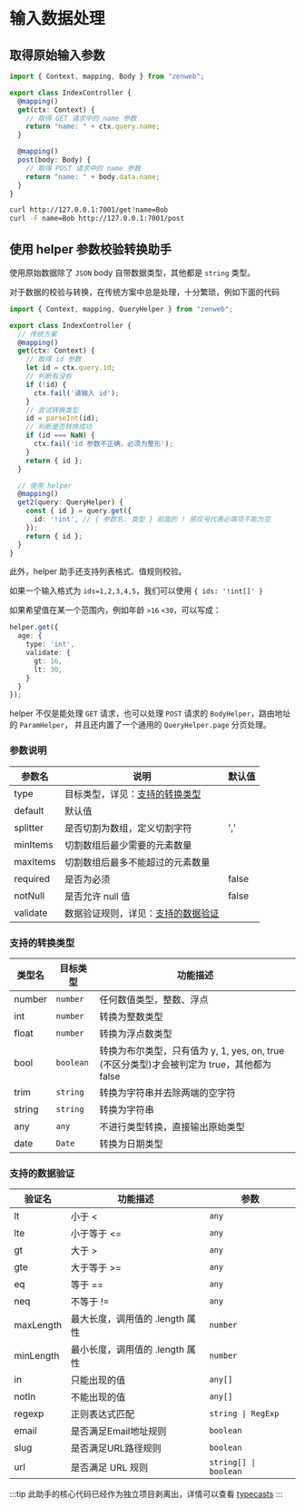 # 输入数据处理

## 取得原始输入参数

```ts title="src/controller/index.ts"
import { Context, mapping, Body } from "zenweb";

export class IndexController {
  @mapping()
  get(ctx: Context) {
    // 取得 GET 请求中的 name 参数
    return "name: " + ctx.query.name;
  }

  @mapping()
  post(body: Body) {
    // 取得 POST 请求中的 name 参数
    return "name: " + body.data.name;
  }
}
```

```bash
curl http://127.0.0.1:7001/get?name=Bob
curl -F name=Bob http://127.0.0.1:7001/post
```

## 使用 helper 参数校验转换助手

使用原始数据除了 `JSON` body 自带数据类型，其他都是 `string` 类型。

对于数据的校验与转换，在传统方案中总是处理，十分繁琐，例如下面的代码

```ts title="src/controller/index.ts"
import { Context, mapping, QueryHelper } from "zenweb";

export class IndexController {
  // 传统方案
  @mapping()
  get(ctx: Context) {
    // 取得 id 参数
    let id = ctx.query.id;
    // 判断有没有
    if (!id) {
      ctx.fail('请输入 id');
    }
    // 尝试转换类型
    id = parseInt(id);
    // 判断是否转换成功
    if (id === NaN) {
      ctx.fail('id 参数不正确，必须为整形');
    }
    return { id };
  }

  // 使用 helper
  @mapping()
  get2(query: QueryHelper) {
    const { id } = query.get({
      id: '!int', // { 参数名: 类型 } 前面的 ! 感叹号代表必填项不能为空
    });
    return { id };
  }
}
```

此外，helper 助手还支持列表格式、值规则校验。

如果一个输入格式为 `ids=1,2,3,4,5`，我们可以使用 `{ ids: '!int[]' }`

如果希望值在某一个范围内，例如年龄 `>16` `<30`，可以写成：
```ts
helper.get({
  age: {
    type: 'int',
    validate: {
      gt: 16,
      lt: 30,
    }
  }
});
```

helper 不仅是能处理 `GET` 请求，也可以处理 `POST` 请求的 `BodyHelper`，路由地址的 `ParamHelper`，
并且还内置了一个通用的 `QueryHelper.page` 分页处理。


### 参数说明
| 参数名 | 说明 | 默认值 |
| ----- | --- | ----- |
| type  | 目标类型，详见：[支持的转换类型](#支持的转换类型) | |
| default | 默认值 | |
| splitter | 是否切割为数组，定义切割字符 |  ',' |
| minItems | 切割数组后最少需要的元素数量 | |
| maxItems | 切割数组后最多不能超过的元素数量 | |
| required | 是否为必须 | false |
| notNull | 是否允许 null 值 | false |
| validate | 数据验证规则，详见：[支持的数据验证](#支持的数据验证) | |

### 支持的转换类型
| 类型名 | 目标类型 | 功能描述 |
| ------- | ------- | ------- |
| number  | `number`  | 任何数值类型，整数、浮点 |
| int  | `number`  | 转换为整数类型 |
| float  | `number`  | 转换为浮点数类型 |
| bool  | `boolean`  | 转换为布尔类型，只有值为 y, 1, yes, on, true (不区分类型)才会被判定为 true，其他都为 false |
| trim  | `string`  | 转换为字符串并去除两端的空字符 |
| string  | `string`  | 转换为字符串 |
| any  | `any` | 不进行类型转换，直接输出原始类型 |
| date  | `Date`  | 转换为日期类型 |

### 支持的数据验证
| 验证名 | 功能描述 | 参数 |
| ------- | ------- | ------- |
| lt | 小于 < | `any` |
| lte | 小于等于 <= | `any` |
| gt | 大于 > | `any` |
| gte | 大于等于 >= | `any` |
| eq | 等于 == | `any` |
| neq | 不等于 != | `any` |
| maxLength | 最大长度，调用值的 .length 属性 | `number` |
| minLength | 最小长度，调用值的 .length 属性 | `number` |
| in | 只能出现的值 | `any[]` |
| notIn | 不能出现的值 | `any[]` |
| regexp | 正则表达式匹配 | `string \| RegExp` |
| email | 是否满足Email地址规则 | `boolean` |
| slug | 是否满足URL路径规则 | `boolean` |
| url | 是否满足 URL 规则 | `string[] \| boolean` |

:::tip
此助手的核心代码已经作为独立项目剥离出，详情可以查看 [typecasts](https://www.npmjs.com/package/typecasts)
:::

